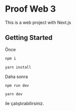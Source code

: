# Proof Web 3

This is a web project with Next.js

## Getting Started

Önce 
```bash
npm i

yarn install
```
Daha sonra

```bash
npm run dev

yarn dev
```
ile çalıştırabilirsiniz. 





